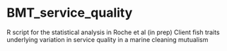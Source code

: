 # BMT_service_quality
R script for the statistical analysis in Roche et al (in prep) Client fish traits underlying variation in service quality in a marine cleaning mutualism
